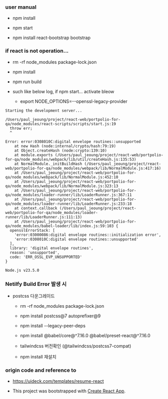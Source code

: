 ### user manual

- npm install

- npm start

- npm install react-bootstrap bootstrap

### if react is not operation...

- rm -rf node_modules package-lock.json

- npm install

- npm run build

- such like below log, if npm start... activate bleow

  - export NODE_OPTIONS=--openssl-legacy-provider

```
Starting the development server...

/Users/paul_jeoung/project/react-web/portpolio-for-qa/node_modules/react-scripts/scripts/start.js:19
  throw err;
  ^

Error: error:0308010C:digital envelope routines::unsupported
    at new Hash (node:internal/crypto/hash:79:19)
    at Object.createHash (node:crypto:139:10)
    at module.exports (/Users/paul_jeoung/project/react-web/portpolio-for-qa/node_modules/webpack/lib/util/createHash.js:135:53)
    at NormalModule._initBuildHash (/Users/paul_jeoung/project/react-web/portpolio-for-qa/node_modules/webpack/lib/NormalModule.js:417:16)
    at /Users/paul_jeoung/project/react-web/portpolio-for-qa/node_modules/webpack/lib/NormalModule.js:452:10
    at /Users/paul_jeoung/project/react-web/portpolio-for-qa/node_modules/webpack/lib/NormalModule.js:323:13
    at /Users/paul_jeoung/project/react-web/portpolio-for-qa/node_modules/loader-runner/lib/LoaderRunner.js:367:11
    at /Users/paul_jeoung/project/react-web/portpolio-for-qa/node_modules/loader-runner/lib/LoaderRunner.js:233:18
    at context.callback (/Users/paul_jeoung/project/react-web/portpolio-for-qa/node_modules/loader-runner/lib/LoaderRunner.js:111:13)
    at /Users/paul_jeoung/project/react-web/portpolio-for-qa/node_modules/babel-loader/lib/index.js:59:103 {
  opensslErrorStack: [
    'error:03000086:digital envelope routines::initialization error',
    'error:0308010C:digital envelope routines::unsupported'
  ],
  library: 'digital envelope routines',
  reason: 'unsupported',
  code: 'ERR_OSSL_EVP_UNSUPPORTED'
}

Node.js v23.5.0

```

### Netilfy Build Error 발생 시

- postcss 다운그레이드

  - rm -rf node_modules package-lock.json

  - npm install postcss@7 autoprefixer@9

  - npm install --legacy-peer-deps

  - npm install @babel/core@^7.16.0 @babel/preset-react@^7.16.0

  - tailwindcss 버전확인 (@tailwindcss/postcss7-compat)

  - npm install 재설치

### origin code and reference to

- https://uideck.com/templates/resume-react

- This project was bootstrapped with [Create React App](https://github.com/facebook/create-react-app).